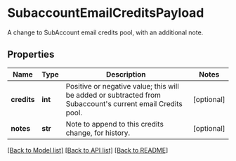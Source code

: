 # SubaccountEmailCreditsPayload

A change to SubAccount email credits pool, with an additional note.
## Properties
Name | Type | Description | Notes
------------ | ------------- | ------------- | -------------
**credits** | **int** | Positive or negative value; this will be added or subtracted from Subaccount&#39;s current email Credits pool. | [optional] 
**notes** | **str** | Note to append to this credits change, for history. | [optional] 

[[Back to Model list]](../README.md#documentation-for-models) [[Back to API list]](../README.md#documentation-for-api-endpoints) [[Back to README]](../README.md)


